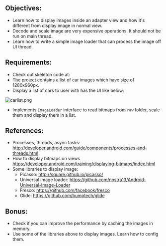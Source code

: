 ## Objectives:
* Learn how to display images inside an adapter view and how it's different from display image in normal view.
* Decode and scale image are very expensive operations. It should not be run on main thread.
* Learn how to write a simple image loader that can process the image off UI thread.

## Requirements:
* Check out skeleton code at:
* The project contains a list of car images which have size of 1280x960px.
* Display a list of cars to user with has the UI like below:

![carlist.png](https://bitbucket.org/repo/AARp7y/images/2707954630-carlist.png)

* Implements `ImageLoader` interface to read bitmaps from `raw` folder, scale them and display them in a list.

## References:
* Processes, threads, async tasks: http://developer.android.com/guide/components/processes-and-threads.html
* How to display bitmaps on views https://developer.android.com/training/displaying-bitmaps/index.html
* Some libraries to display image:
    + Picasso: http://square.github.io/picasso/
    + Universal image loader: https://github.com/nostra13/Android-Universal-Image-Loader
    + Fresco: https://github.com/facebook/fresco
    + Glide: https://github.com/bumptech/glide

## Bonus:
* Check if you can improve the performance by caching the images in memory.
* Use some of the libraries above to display images. Learn how to config them.